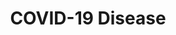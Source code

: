 ---
title: COVID-19 Disease
longTitle: 'COVID-19 (Disease)'
tags:
- gccommon
usedFor:
- "[[Coronavirus diseases]]"
---
